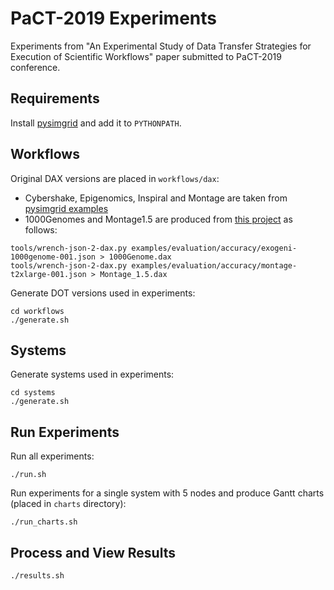 # PaCT-2019 Experiments

Experiments from "An Experimental Study of Data Transfer Strategies for Execution of Scientific Workflows" paper submitted to PaCT-2019 conference.

## Requirements

Install [pysimgrid](https://github.com/alexmnazarenko/pysimgrid) and add it to `PYTHONPATH`.

## Workflows

Original DAX versions are placed in `workflows/dax`:

- Cybershake, Epigenomics, Inspiral and Montage are taken from [pysimgrid examples](https://github.com/alexmnazarenko/pysimgrid/tree/master/dag/exp1_workflows)
- 1000Genomes and Montage1.5 are produced from [this project](https://github.com/wrench-project/pegasus) as follows:

```
tools/wrench-json-2-dax.py examples/evaluation/accuracy/exogeni-1000genome-001.json > 1000Genome.dax
tools/wrench-json-2-dax.py examples/evaluation/accuracy/montage-t2xlarge-001.json > Montage_1.5.dax
```

Generate DOT versions used in experiments:

```
cd workflows
./generate.sh
```

## Systems

Generate systems used in experiments:

```
cd systems
./generate.sh
```

## Run Experiments

Run all experiments:

```
./run.sh
```

Run experiments for a single system with 5 nodes and produce Gantt charts (placed in `charts` directory):

```
./run_charts.sh
```

## Process and View Results

```
./results.sh
```


